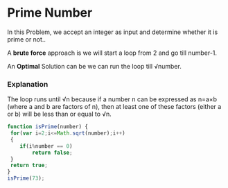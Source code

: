 # Prime Number
In this Problem, we accept an integer as input and determine whether it is prime or not..

A <b>brute force</b> approach is we will start a loop from 2 and go till number-1.

An <b>Optimal</b> Solution can be we can run the loop till √number.

### Explanation
The loop runs until √n because if a number n can be expressed as n=a×b (where a and b are factors of n), then at least one of these factors (either a or b) will be less than or equal to √n.

````js
function isPrime(number) {
 for(var i=2;i<=Math.sqrt(number);i++)
 {
    if(i%number == 0)
        return false;
 }
 return true;
}
isPrime(73);

````